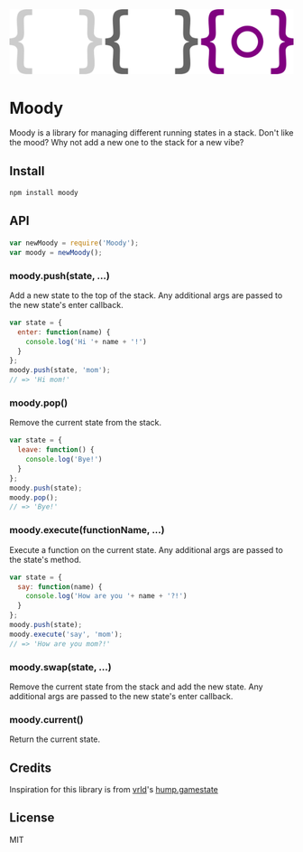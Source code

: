 <img src="logo.png">

# Moody

Moody is a library for managing different running states in a stack. Don't like the mood? Why not add a new one to the stack for a new vibe?

## Install
``` sh
npm install moody
```

## API

``` js
var newMoody = require('Moody');
var moody = newMoody();
```

### moody.push(state, ...)
Add a new state to the top of the stack. Any additional args are passed to the new state's enter callback.
``` js
var state = {
  enter: function(name) {
    console.log('Hi '+ name + '!')
  }
};
moody.push(state, 'mom');
// => 'Hi mom!'
```

### moody.pop()
Remove the current state from the stack.
``` js
var state = {
  leave: function() {
    console.log('Bye!')
  }
};
moody.push(state);
moody.pop();
// => 'Bye!'
```

### moody.execute(functionName, ...)
Execute a function on the current state. Any additional args are passed to the state's method.
``` js
var state = {
  say: function(name) {
    console.log('How are you '+ name + '?!')
  }
};
moody.push(state);
moody.execute('say', 'mom');
// => 'How are you mom?!'
```

### moody.swap(state, ...)
Remove the current state from the stack and add the new state. Any additional args are passed to the new state's enter callback.

### moody.current()
Return the current state.

## Credits
Inspiration for this library is from [vrld](https://github.com/vrld)'s [hump.gamestate](https://github.com/vrld/hump/blob/master/gamestate.lua)

## License
MIT
